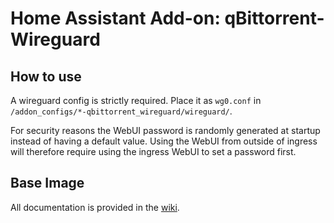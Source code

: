 # Home Assistant Add-on: qBittorrent-Wireguard

## How to use

A wireguard config is strictly required. Place it as `wg0.conf` in `/addon_configs/*-qbittorrent_wireguard/wireguard/`.

For security reasons the WebUI password is randomly generated at startup instead of having a default value. Using the WebUI from outside of ingress will therefore require using the ingress WebUI to set a password first.

## Base Image
All documentation is provided in the [wiki](https://github.com/tenseiken/docker-qbittorrent-wireguard/wiki).
